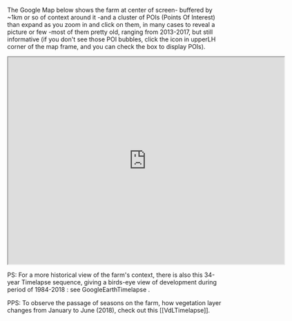 The Google Map below shows the farm at center of screen- buffered by ~1km or so of context around it -and a cluster of POIs (Points Of Interest) than expand as you zoom in and click on them, in many cases to reveal a picture or few -most of them pretty old, ranging from 2013-2017, but still informative (if you don't see those POI bubbles, click the icon in upperLH corner of the map frame, and you can check the box to display POIs).

<iframe src="https://www.google.com/maps/d/u/0/embed?mid=1DmJmFk_lxNiX1dE685yAmr3Cxr8" width="640" height="480"></iframe>

PS: For a more historical view of the farm's context, there is also this 34-year Timelapse sequence, giving a birds-eye view of development during period of 1984-2018 : see GoogleEarthTimelapse .

PPS: To observe the passage of seasons on the farm, how vegetation layer changes from January to June (2018), check out this [[VdLTimelapse]].